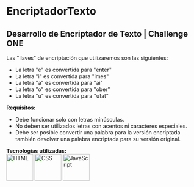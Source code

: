 # EncriptadorTexto
Desarrollo de Encriptador de Texto | Challenge ONE
---
Las "llaves" de encriptación que utilizaremos son las siguientes:

- La letra "e" es convertida para "enter"
- La letra "i" es convertida para "imes"
- La letra "a" es convertida para "ai"
- La letra "o" es convertida para "ober"
- La letra "u" es convertida para "ufat"

**Requisitos:**

- Debe funcionar solo con letras minúsculas.
- No deben ser utilizados letras con acentos ni caracteres especiales.
- Debe ser posible convertir una palabra para la versión encriptada también devolver una palabra encriptada para su versión original.

**Tecnologías utilizadas:**  
<img src="https://img.icons8.com/color/344/html-5--v1.png" alt="HTML" width="70"/>
<img src="https://img.icons8.com/color/344/css3.png" alt="CSS" width="70"/>
<img src="https://img.icons8.com/color/344/javascript--v1.png" alt="JavaScript" width="70"/>


